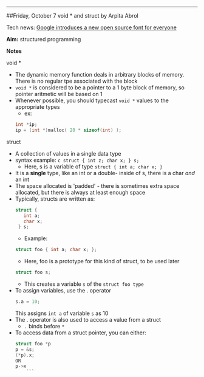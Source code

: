 ---

##Friday, October 7 void * and struct by Arpita Abrol

Tech news: [Google introduces a new open source font for everyone](https://developers.googleblog.com/2016/10/an-open-source-font-system-for-everyone.html)

**Aim:** structured programming

**Notes**

void *

* The dynamic memory function deals in arbitrary blocks of memory. There is no regular tpe associated with the block
* `void *` is considered to be a pointer to a 1 byte block of memory, so pointer aritmetic will be based on 1
* Whenever possible, you should typecast `void *` values to the appropriate types
    * ex:
    ```c
    int *ip;
    ip = (int *)malloc( 20 * sizeof(int) );
    ```

struct
* A collection of values in a single data type
* syntax example:
        ```c
        struct { int z; char x; } s;
        ```
    * Here, s is a variable of type `struct { int a; char x; }`
* It is a **single** type, like an int or a double- inside of s, there is a char _and_ an int
* The space allocated is 'padded' - there is sometimes extra space allocated, but there is always at least enough space
* Typically, structs are written as:
    ```c
    struct {
	   int a;
	   char x;
	 } s;
    ```
    * Example:
    ```c
    struct foo { int a; char x; };
    ```
    * Here, foo is a prototype for this kind of struct, to be used later
    ```c
    struct foo s;
    ```
    * This creates a variable `s` of the `struct foo type`
* To assign variables, use the . operator
    ```c
    s.a = 10;
    ```
	This assigns `int a` of variable `s` as 10
* The . operator is also used to access a value from a struct
	* `.` binds before `*`
* To access data from a struct pointer, you can either:
	```c
	struct foo *p
	p = &s;
	(*p).x;
	OR
	p->x
        ```